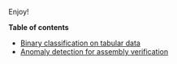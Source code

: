 Enjoy!


**Table of contents**
- [Binary classification on tabular data](#binary-classification-on-tabular-data)
- [Anomaly detection for assembly verification](#anomaly-detection-for-assembly-verification) 
